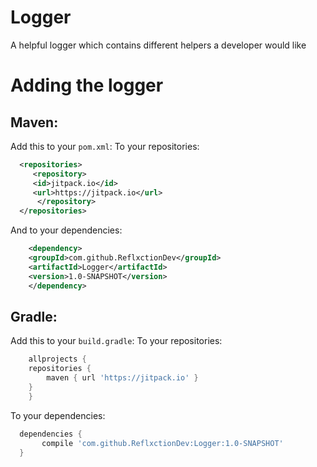 # Logger
A helpful logger which contains different helpers a developer would like

# Adding the logger
## Maven:
Add this to your `pom.xml`:
To your repositories:
```xml
  <repositories>
	 <repository>
	 <id>jitpack.io</id>
	 <url>https://jitpack.io</url>
      </repository>
  </repositories>
```
And to your dependencies:  
```xml
    <dependency>
	<groupId>com.github.ReflxctionDev</groupId>
	<artifactId>Logger</artifactId>
	<version>1.0-SNAPSHOT</version>
    </dependency>
```
  
## Gradle:
Add this to your `build.gradle`:
To your repositories:
```gradle
    allprojects {
	repositories {
	    maven { url 'https://jitpack.io' }
	}
    }
```
To your dependencies:
```gradle
  dependencies {
       compile 'com.github.ReflxctionDev:Logger:1.0-SNAPSHOT'
  }
```
